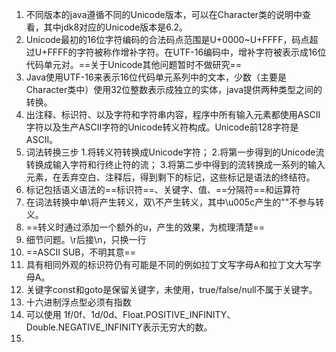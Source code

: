 
1. 不同版本的java遵循不同的Unicode版本，可以在Character类的说明中查看，其中jdk8对应的Unicode版本是6.2。
2. Unicode最初的16位字符编码的合法码点范围是U+0000~U+FFFF，码点超过U+FFFF的字符被称作增补字符。在UTF-16编码中，增补字符被表示成16位代码单元对。==关于Unicode其他问题暂时不做研究==
3. Java使用UTF-16来表示16位代码单元系列中的文本，少数（主要是Character类中）使用32位整数表示成独立的实体，java提供两种类型之间的转换。
4. 出注释、标识符、以及字符和字符串内容，程序中所有输入元素都使用ASCII字符以及生产ASCII字符的Unicode转义符构成。Unicode前128字符是ASCII。
5. 词法转换三步
1.将转义符转换成Unicode字符；
2.将第一步得到的Unicode流转换成输入字符和行终止符的流；
3.将第二步中得到的流转换成一系列的输入元素，在丢弃空白、注释后，得到剩下的标记，这些标记是语法的终结符。
6. 标记包括语义语法的==标识符==、关键字、值、==分隔符==和运算符
7. 在词法转换中单\将产生转义，双\\不产生转义，其中\u005c产生的"\"不参与转义。
8. ==转义时通过添加一个额外的u，产生的效果，为梳理清楚==
9. 细节问题。\r后接\n，只换一行
10. ==ASCII SUB，不明其意==
11. 具有相同外观的标识符仍有可能是不同的例如拉丁文写字母A和拉丁文大写字母A。
12. 关键字const和goto是保留关键字，未使用，true/false/null不属于关键字。
13. 十六进制浮点型必须有指数
14. 可以使用 1f/0f、1d/0d、Float.POSITIVE_INFINITY、Double.NEGATIVE_INFINITY表示无穷大的数。
15. 